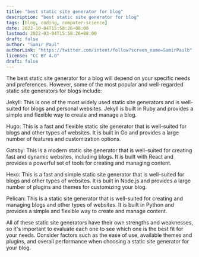 ```yaml
---
title: "best static site generator for blog"
description: "best static site generator for blog"
tags: [blog, coding, computer-science]
date: 2022-10-04T15:58:26+08:00
lastmod: 2022-03-04T15:58:26+08:00
draft: false
author: "Samir Paul"
authorLink: "https://twitter.com/intent/follow?screen_name=SamirPaulb"
license: "CC BY 4.0"
draft: false
---
```



The best static site generator for a blog will depend on your specific needs and preferences. However, some of the most popular and well-regarded static site generators for blogs include:

Jekyll: This is one of the most widely used static site generators and is well-suited for blogs and personal websites. Jekyll is built in Ruby and provides a simple and flexible way to create and manage a blog.

Hugo: This is a fast and flexible static site generator that is well-suited for blogs and other types of websites. It is built in Go and provides a large number of features and customization options.

Gatsby: This is a modern static site generator that is well-suited for creating fast and dynamic websites, including blogs. It is built with React and provides a powerful set of tools for creating and managing content.

Hexo: This is a fast and simple static site generator that is well-suited for blogs and other types of websites. It is built in Node.js and provides a large number of plugins and themes for customizing your blog.

Pelican: This is a static site generator that is well-suited for creating and managing blogs and other types of websites. It is built in Python and provides a simple and flexible way to create and manage content.

<script async src="https://pagead2.googlesyndication.com/pagead/js/adsbygoogle.js?client=ca-pub-8274401353019049" loading="lazy"
     crossorigin="anonymous"></script>
<!-- Display ads -->
<ins class="adsbygoogle"
     style="display:block"
     data-ad-client="ca-pub-8274401353019049"
     data-ad-slot="5522300086"
     data-ad-format="auto"
     data-full-width-responsive="true"></ins>
<script>
     (adsbygoogle = window.adsbygoogle || []).push({});
</script>

All of these static site generators have their own strengths and weaknesses, so it's important to evaluate each one to see which one is the best fit for your needs. Consider factors such as the ease of use, available themes and plugins, and overall performance when choosing a static site generator for your blog.



